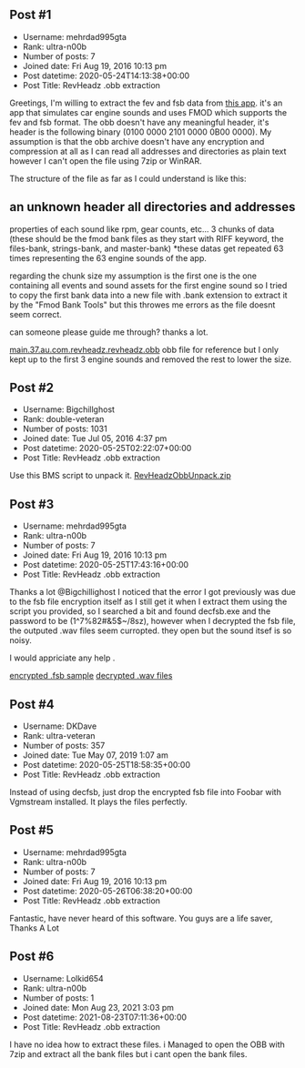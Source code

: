 ## Post #1
- Username: mehrdad995gta
- Rank: ultra-n00b
- Number of posts: 7
- Joined date: Fri Aug 19, 2016 10:13 pm
- Post datetime: 2020-05-24T14:13:38+00:00
- Post Title: RevHeadz .obb extraction

Greetings,
I'm willing to extract the fev and fsb data from [this app](https://play.google.com/store/apps/details?id=au.com.revheadz.revheadz).
it's an app that simulates car engine sounds and uses FMOD which supports the fev and fsb format.
The obb doesn't have any meaningful header, it's header is the following binary (0100 0000 2101 0000 0B00 0000).
My assumption is that the obb archive doesn't have any encryption and compression at all as I can read all addresses and directories as plain text however I can't open the file using 7zip or WinRAR.

The structure of the file as far as I could understand is like this:

an unknown header
all directories and addresses
---
properties of each sound like rpm, gear counts, etc...
3 chunks of data (these should be the fmod bank files as they start with RIFF keyword, the files-bank, strings-bank, and master-bank)
*these datas get repeated 63 times representing the 63 engine sounds of the app.

regarding the chunk size my assumption is the first one is the one containing all events and sound assets for the first engine sound so I tried to copy the first bank data into a new file with .bank extension to extract it by the "Fmod Bank Tools" but this throwes me errors as the file doesnt seem correct.

can someone please guide me through?
thanks a lot.

[main.37.au.com.revheadz.revheadz.obb](https://mega.nz/file/w14zXZbB#W8fL1ApPpfzYJVm91lVe0ndOLbxxKKQGhxgESO9thBE)
obb file for reference but I only kept up to the first 3 engine sounds and removed the rest to lower the size.
## Post #2
- Username: Bigchillghost
- Rank: double-veteran
- Number of posts: 1031
- Joined date: Tue Jul 05, 2016 4:37 pm
- Post datetime: 2020-05-25T02:22:07+00:00
- Post Title: RevHeadz .obb extraction

Use this BMS script to unpack it.
[RevHeadzObbUnpack.zip](https://xentaxbackup.github.io/file/18206_RevHeadzObbUnpack.zip)
## Post #3
- Username: mehrdad995gta
- Rank: ultra-n00b
- Number of posts: 7
- Joined date: Fri Aug 19, 2016 10:13 pm
- Post datetime: 2020-05-25T17:43:16+00:00
- Post Title: RevHeadz .obb extraction

Thanks a lot @Bigchillighost
I noticed that the error I got previously was due to the fsb file encryption itself as I still get it when I extract them using the script you provided,
so I searched a bit and found decfsb.exe and the password to be (1^7%82#&5$~/8sz), however when I decrypted the fsb file, the outputed .wav files seem curropted.
they open but the sound itsef is so noisy.

I would appriciate any help  .

[encrypted .fsb sample](https://mega.nz/file/B0gATAZY#Km15gcrrMcPlXc4HkaBceEwDb7-PBSb8aVzT5ChK3P8)
[decrypted .wav files](https://mega.nz/file/IhwW1KIZ#EZiPSJue5cBRuCXbE8G-d7F-g_cA5E-88I2M4oZLCnQ)
## Post #4
- Username: DKDave
- Rank: ultra-veteran
- Number of posts: 357
- Joined date: Tue May 07, 2019 1:07 am
- Post datetime: 2020-05-25T18:58:35+00:00
- Post Title: RevHeadz .obb extraction

Instead of using decfsb, just drop the encrypted fsb file into Foobar with Vgmstream installed.  It plays the files perfectly.
## Post #5
- Username: mehrdad995gta
- Rank: ultra-n00b
- Number of posts: 7
- Joined date: Fri Aug 19, 2016 10:13 pm
- Post datetime: 2020-05-26T06:38:20+00:00
- Post Title: RevHeadz .obb extraction

Fantastic, have never heard of this software.
You guys are a life saver, Thanks A Lot
## Post #6
- Username: Lolkid654
- Rank: ultra-n00b
- Number of posts: 1
- Joined date: Mon Aug 23, 2021 3:03 pm
- Post datetime: 2021-08-23T07:11:36+00:00
- Post Title: RevHeadz .obb extraction

I have no idea how to extract these files. i Managed to open the OBB with 7zip and extract all the bank files but i cant open the bank files.
